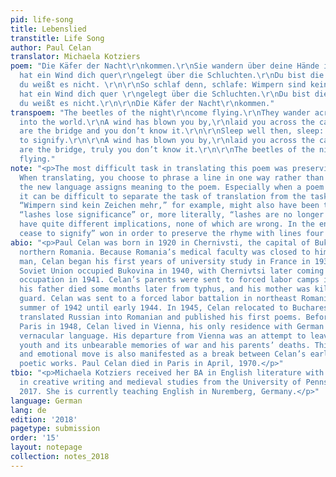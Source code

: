 ```yaml
---
pid: life-song
title: Lebenslied
transtitle: Life Song
author: Paul Celan
translator: Michaela Kotziers
poem: "Die Käfer der Nacht\r\nkommen.\r\nSie wandern über deine Hände in die Welt.\r\nEs
  hat ein Wind dich quer\r\ngelegt über die Schluchten.\r\nDu bist die Brücke und
  du weißt es nicht. \r\n\r\nSo schlaf denn, schlafe: Wimpern sind kein Zeichen mehr.\r\n\r\nEs
  hat ein Wind dich quer \r\ngelegt über die Schluchten.\r\nDu bist die Brücke, doch
  du weißt es nicht.\r\n\r\nDie Käfer der Nacht\r\nkommen."
transpoem: "The beetles of the night\r\ncome flying.\r\nThey wander across your hands
  into the world.\r\nA wind has blown you by,\r\nlaid you across the canyon.\r\nYou
  are the bridge and you don’t know it.\r\n\r\nSleep well then, sleep: eyelashes cease
  to signify.\r\n\r\nA wind has blown you by,\r\nlaid you across the canyon.\r\nYou
  are the bridge, truly you don’t know it.\r\n\r\nThe beetles of the night\r\ncome
  flying."
note: "<p>The most difficult task in translating this poem was preserving its ambiguity.
  When translating, you choose to phrase a line in one way rather than another, and
  the new language assigns meaning to the poem. Especially when a poem is deeply metaphorical,
  it can be difficult to separate the task of translation from the task of interpretation.
  “Wimpern sind kein Zeichen mehr,” for example, might also have been translated to
  “lashes lose significance” or, more literally, “lashes are no longer signs.” All
  have quite different implications, none of which are wrong. In the end, “lashes
  cease to signify” won in order to preserve the rhyme with lines four and eight.</p>"
abio: "<p>Paul Celan was born in 1920 in Chernivsti, the capital of Bukovina, formerly
  northern Romania. Because Romania’s medical faculty was closed to him as a Jewish
  man, Celan began his first years of university study in France in 1938–1939. The
  Soviet Union occupied Bukovina in 1940, with Chernivtsi later coming under German
  occupation in 1941. Celan’s parents were sent to forced labor camps in June 1942;
  his father died some months later from typhus, and his mother was killed by an SS
  guard. Celan was sent to a forced labor battalion in northeast Romania from the
  summer of 1942 until early 1944. In 1945, Celan relocated to Bucharest, where he
  translated Russian into Romanian and published his first poems. Before moving to
  Paris in 1948, Celan lived in Vienna, his only residence with German as its exclusive
  vernacular language. His departure from Vienna was an attempt to leave behind his
  youth and its unbearable memories of war and his parents’ deaths. This geographic
  and emotional move is also manifested as a break between Celan’s early and later
  poetic works. Paul Celan died in Paris in April, 1970.</p>"
tbio: "<p>Michaela Kotziers received her BA in English literature with concentrations
  in creative writing and medieval studies from the University of Pennsylvania in
  2017. She is currently teaching English in Nuremberg, Germany.</p>"
language: German
lang: de
edition: '2018'
pagetype: submission
order: '15'
layout: notepage
collection: notes_2018
---
```

